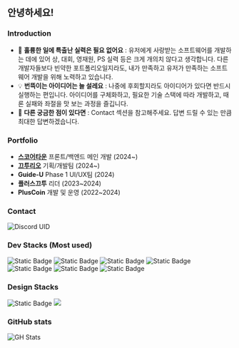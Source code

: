 ## 안녕하세요!
### Introduction
- 🌱 **훌륭한 일에 특출난 실력은 필요 없어요** : 유저에게 사랑받는 소프트웨어를 개발하는 데에 있어 상, 대회, 영재원, PS 실력 등은 크게 개의치 않다고 생각합니다. 다른 개발자들보다 빈약한 포트폴리오일지라도, 내가 만족하고 유저가 만족하는 소프트웨어 개발을 위해 노력하고 있습니다.
- 💡 **번뜩이는 아이디어는 늘 설레요** : 나중에 후회할지라도 아이디어가 있다면 반드시 실행하는 편입니다. 아이디어를 구체화하고, 필요한 기술 스택에 따라 개발하고, 때론 실패와 좌절을 맛 보는 과정을 즐깁니다.
- 🤔 **다른 궁금한 점이 있다면** : Contact 섹션을 참고해주세요. 답변 드릴 수 있는 만큼 최대한 답변하겠습니다.

### Portfolio
- [**스코어타운**](https://score.town) 프론트/백엔드 메인 개발 (2024~)
- [**끄투리오**](https://kkutu.io) 기획/개발팀 (2024~)
- **Guide-U** Phase 1 UI/UX팀 (2024)
- **플러스끄투** 리더 (2023~2024)
- **PlusCoin** 개발 및 운영 (2022~2024)

### Contact
![Discord UID](https://img.shields.io/badge/d0ul-5865F2?logo=discord&logoColor=white&style=flat-square)

### Dev Stacks (Most used)
![Static Badge](https://img.shields.io/badge/Svelte-FF3E00?style=flat-square&logo=Svelte&logoColor=white)
![Static Badge](https://img.shields.io/badge/Tailwind%20CSS-06B6D4?style=flat-square&logo=Tailwind%20CSS&logoColor=white)
![Static Badge](https://img.shields.io/badge/Node.js-339933?logo=Node.js&logoColor=white&style=flat-square)
![Static Badge](https://img.shields.io/badge/PHP-777BB3?logo=php&logoColor=white&style=flat-square)
![Static Badge](https://img.shields.io/badge/Python-000000?logo=python&logoColor=color&style=flat-square)
![Static Badge](https://img.shields.io/badge/MySQL-4479A1?style=flat-square&logo=MySQL&logoColor=white)
![Static Badge](https://img.shields.io/badge/React-61DAFB?style=flat-square&logo=React&logoColor=black)

### Design Stacks
![Static Badge](https://img.shields.io/badge/Figma-FFFFFF?logo=figma&logoColor=color&style=flat-square)
<img src="https://img.shields.io/badge/Adobe Premiere Pro-9999FF?style=flat-square&logo=Adobe Premiere Pro&logoColor=white"/>

### GitHub stats
![GH Stats](https://github-readme-stats.vercel.app/api?username=d0ul&theme=dracula)
